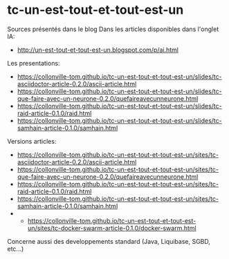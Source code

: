 # tc-un-est-tout-et-tout-est-un
Sources présentés dans le blog
Dans les articles disponibles dans l'onglet IA:

* http://un-est-tout-et-tout-est-un.blogspot.com/p/ai.html

Les presentations:

* https://collonville-tom.github.io/tc-un-est-tout-et-tout-est-un/slides/tc-asciidoctor-article-0.2.0/ascii-article.html
* https://collonville-tom.github.io/tc-un-est-tout-et-tout-est-un/slides/tc-que-faire-avec-un-neurone-0.2.0/quefaireavecunneurone.html
* https://collonville-tom.github.io/tc-un-est-tout-et-tout-est-un/slides/tc-raid-article-0.1.0/raid.html
* https://collonville-tom.github.io/tc-un-est-tout-et-tout-est-un/slides/tc-samhain-article-0.1.0/samhain.html

Versions articles:

* https://collonville-tom.github.io/tc-un-est-tout-et-tout-est-un/sites/tc-asciidoctor-article-0.2.0/ascii-article.html
* https://collonville-tom.github.io/tc-un-est-tout-et-tout-est-un/sites/tc-que-faire-avec-un-neurone-0.2.0/quefaireavecunneurone.html
* https://collonville-tom.github.io/tc-un-est-tout-et-tout-est-un/sites/tc-raid-article-0.1.0/raid.html
* https://collonville-tom.github.io/tc-un-est-tout-et-tout-est-un/sites/tc-samhain-article-0.1.0/samhain.html
* * https://collonville-tom.github.io/tc-un-est-tout-et-tout-est-un/sites/tc-docker-swarm-article-0.1.0/docker-swarm.html

Concerne aussi des developpements standard (Java, Liquibase, SGBD, etc...)
